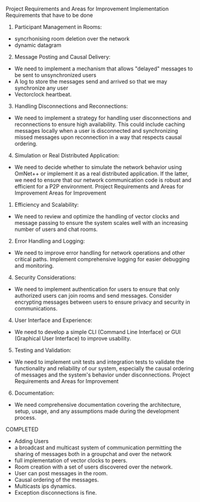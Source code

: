 Project Requirements and Areas for Improvement
Implementation Requirements that have to be done
1. Participant Management in Rooms:
- syncrhonising room deletion over the network
- dynamic datagram
2. Message Posting and Causal Delivery:
- We need to implement a mechanism that allows "delayed" messages to be sent to unsynchronized users
- A log to store the messages send and arrived so that we may synchronize any user
- Vectorclock heartbeat.
3. Handling Disconnections and Reconnections:
- We need to implement a strategy for handling user disconnections and reconnections to ensure
  high availability. This could include caching messages locally when a user is disconnected and
  synchronizing missed messages upon reconnection in a way that respects causal ordering.
4. Simulation or Real Distributed Application:
- We need to decide whether to simulate the network behavior using OmNet++ or implement it as
  a real distributed application. If the latter, we need to ensure that our network communication code
  is robust and efficient for a P2P environment.
  Project Requirements and Areas for Improvement
  Areas for Improvement
1. Efficiency and Scalability:
- We need to review and optimize the handling of vector clocks and message passing to ensure
  the system scales well with an increasing number of users and chat rooms.
2. Error Handling and Logging:
- We need to improve error handling for network operations and other critical paths. Implement
  comprehensive logging for easier debugging and monitoring.
4. Security Considerations:
- We need to implement authentication for users to ensure that only authorized users can join
  rooms and send messages. Consider encrypting messages between users to ensure privacy and
  security in communications.
4. User Interface and Experience:
- We need to develop a simple CLI (Command Line Interface) or GUI (Graphical User Interface) to
  improve usability.
5. Testing and Validation:
- We need to implement unit tests and integration tests to validate the functionality and reliability of
  our system, especially the causal ordering of messages and the system's behavior under
  disconnections.
  Project Requirements and Areas for Improvement
6. Documentation:
- We need comprehensive documentation covering the architecture, setup, usage, and any
  assumptions made during the development process.

COMPLETED
- Adding Users 
- a broadcast and multicast system of communication permitting the sharing of messages both in a groupchat and over the network
- full implementation of vector clocks to peers.
- Room creation with a set of users discovered over the network.
- User can post messages in the room.
- Causal ordering of the messages.
- Multicasts ips dynamics.
- Exception disconnections is fine.